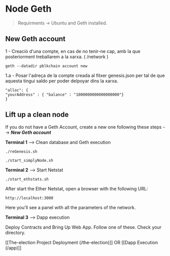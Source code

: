 # Node Geth

>Requirments -> Ubuntu and Geth installed.


## New Geth account

1 - Creació d'una compte, en cas de no tenir-ne cap, amb la que posteriorment treballarem a la xarxa. ( /network )

```
geth --datadir pblkchain account new
```
1.a - Posar l'adreça de la compte creada al fitxer genesis.json per tal de que aquesta tingui saldo per poder delpoyar dins la xarxa.


```
"alloc": {
"yourAddress" : { "balance" : "1000000000000000000"}
}
```

## Lift up a clean node

If you do not have a Geth Account, create a new one following these steps --> ***New Geth account***

**Terminal 1** --> Clean database and Geth execution

```
./reGenesis.sh
```

```
./start_simplyNode.sh
```

**Terminal 2** --> Start Netstat

```
./start_ethstats.sh
```

After start the Ether Netstat, open a browser with the following URL: 
```
http://localhost:3000
```

Here you'll see a panel with all the parameters of the network.

**Terminal 3**  --> Dapp execution

Deploy Contracts and Bring Up Web App.
Follow one of these. Check your directory.

[[The-election Project Deployment (/the-election)]] OR [[Dapp Execution (/app)]]
